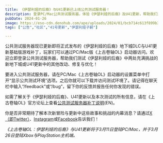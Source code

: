 ```yaml
---
title: 《伊瑟利娅的后裔》与U41更新已上线公共测试服务器！
description: 登录PC/Mac公共测试服务器，体验《伊瑟利娅的后裔》及U41更新，帮助我们测试《上古卷轴OL》今年的首个大型版本更新！ 
pubDate: 2024-01-26
image: https://eso-cdn.denohub.com/ape/uploads/2024/01/bcb714c613f899b39f711b44cf5f5988.jpg
tags: ["公告","社区","41号更新","伊瑟利娅子嗣"]

---
```


公共测试服务器现已更新即将正式发布的《伊瑟利娅的后裔》地下城DLC与U41更新基础版游戏补丁，玩家们可以通过PC/Mac版《上古卷轴OL》启动器访问。欢迎立即登录公共测试服务器，帮助我们测试《伊瑟利娅的后裔》中两处充满挑战的新地下城或U41更新中的其他改动、修复与优化！

要进入公共测试服务器，请在PC/Mac《上古卷轴OL》启动器的设置菜单中打开“显示公共测试环境”选项。之后你就可以下载并访问测试环境了。请记得在聊天栏中输入“/feedback”或“/bug”，留下你的反馈并报告任何你发现的错误。

如需了解关于《伊瑟利娅的后裔》、U41更新以及本次测试的所有信息，请在《上古卷轴OL》官方论坛上查看[公共测试服务器补丁说明](https://forums.elderscrollsonline.com/en/discussion/651251/)(EN)。

你是否非常期待了解本次新冒险与更新中这些故事和挑战的内幕消息？请通过[X（即Twitter）](https://twitter.com/TESOnline)、[Instagram](https://www.instagram.com/elderscrollsonline/)或[Facebook](https://www.facebook.com/ElderScrollsOnline)告诉我们！

_《上古卷轴OL：伊瑟利娅的后裔》与U41更新将于3月11日登陆PC/Mac，并于3月26日登陆Xbox与PlayStation主机端。_
